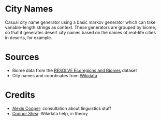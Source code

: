 # City Names
Casual city name generator using a basic markov generator which can take variable-length strings as context. These generators are grouped by biome, so that it generates desert city names based on the names of real-life cities in deserts, for example.

# Sources
- Biome data from the [RESOLVE Ecoregions and Biomes](https://www.arcgis.com/home/item.html?id=37ea320eebb647c6838c23f72abae5ef) dataset
- City names and coordinates from [Wikidata](https://w.wiki/8$XZ)

# Credits
- [Alexis Cooper](https://github.com/AACooper1): consultation about linguistics stuff
- [Connor Shea](https://github.com/connorshea): Wikidata help, in theory